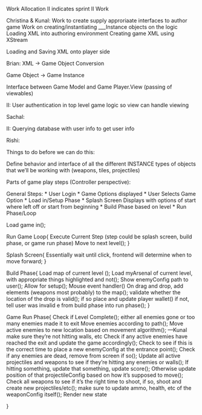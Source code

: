 Work Allocation II indicates sprint II Work

Christina & Kunal: 
Work to create supply approriaate interfaces to author game
Work on creating/instantiating ___Instance objects on the logic 
Loading XML into authoring environment
Creating game XML using XStream

Loading and Saving XML onto player side

Brian: XML -> Game Object Conversion

Game Object -> Game Instance

Interface between Game Model and Game Player.View (passing of viewables)

II: User authentication in top level game logic so view can handle viewing

Sachal:

II: Querying database with user info to get user info

Rishi:






Things to do before we can do this:

Define behavior and interface of all the different INSTANCE types of objects that we’ll be working with (weapons, tiles, projectiles)

Parts of game play steps (Controller perspective):

General Steps:
	* User Login
	* Game Options displayed
	* User Selects Game Option
	* Load in/Setup Phase
	* Splash Screen Displays with options of start where left off or start from beginning
	* Build Phase based on level
	* Run Phase/Loop

Load game in();


Run Game Loop{
	Execute Current Step (step could be splash screen, build phase, or game run phase)
	Move to next level();
}

Splash Screen{
	Essentially wait until click, frontend will determine when to move forward;
}

Build Phase{
	Load map of current level ();
	Load myArsenal of current level, with appropriate things highlighted and not();
	Show enemyConfig path to user();
	Allow for setup();
	Mouse event handler()
		On drag and drop, add elements (weapons most probably) to the map();
		    validate whether the location of the drop is valid();
		        if so place and update player wallet()
		        if not, tell user was invalid
	 e from build phase into run phase();
}


Game Run Phase{
	Check if Level Complete();
		either all enemies gone or too many enemies made it to exit
	Move enemies according to path();
		Move active enemies to new location based on movement algorithm();  —Kunal
		make sure they’re not hitting walls, etc
		Check if any active enemies have reached the exit and update the game accordingly();
		Check to see if this is the correct time to place a new enemyConfig at the entrance point();
	Check if any enemies are dead, remove from screen if so();
	Update all active projectiles and weapons to see if they’re hitting any enemies or walls();
		If hitting something, update that something, update score();
		Otherwise update position of that projectileConfig based on how it’s supposed to move();
	Check all weapons to see if it’s the right time to shoot, if so, shoot and create new projectiles/etc();
		make sure to update ammo, health, etc of the weaponConfig itself();
	Render new state

}